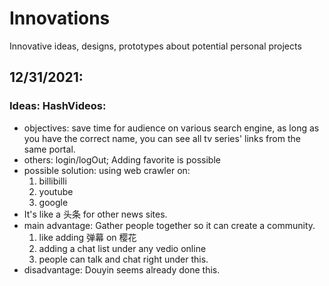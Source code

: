 # Innovations

Innovative ideas, designs, prototypes about potential personal projects

## 12/31/2021:

### Ideas: HashVideos:

- objectives: save time for audience on various search engine, as long as you have the correct name, you can see all tv series' links from the same portal.
- others: login/logOut; Adding favorite is possible
- possible solution: using web crawler on:
  1. billibilli
  2. youtube
  3. google
- It's like a 头条 for other news sites.
- main advantage: Gather people together so it can create a community.
  1. like adding 弹幕 on 樱花
  2. adding a chat list under any vedio online
  3. people can talk and chat right under this.
- disadvantage: Douyin seems already done this.

